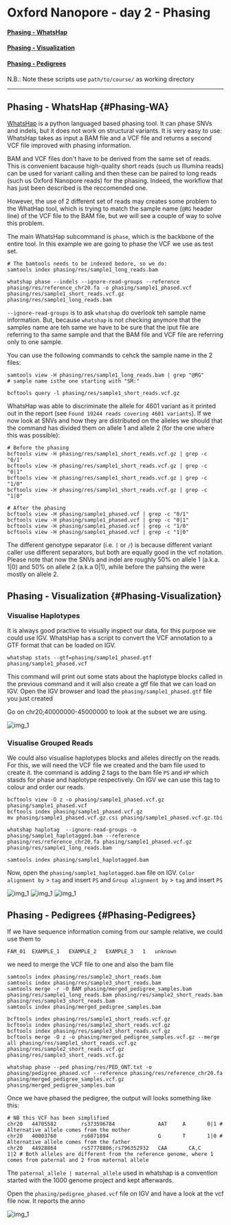 #  Oxford Nanopore - day 2 - Phasing

#### [Phasing - WhatsHap](#Phasing-WA) <br>
#### [Phasing - Visualization](#Phasing-Visualization) <br>
#### [Phasing - Pedigrees](#Phasing-Pedigrees)

N.B.: Note these scripts use `path/to/course/` as working directory

***

## Phasing - WhatsHap {#Phasing-WA}

[WhatsHap](https://whatshap.readthedocs.io/en/latest/index.html) is a python languaged based phasing tool. It can phase SNVs and indels, but it does not work on structural variants. It is very easy to use: WhatsHap takes as input a BAM file and a VCF file and returns a second VCF file improved with phasing information. 

BAM and VCF files don't have to be derived from the same set of reads. This is convenient bacause high-quality short reads (such us Illumina reads) can be used for variant calling and then these can be paired to long reads (such us Oxford Nanopore reads) for the phasing. Indeed, the workflow that has just been described is the reccomended one. 

However, the use of 2 different set of reads may creates some problem to the WhatHap tool, which is trying to match the sample name (`@RG` header line) of the VCF file to the BAM file, but we will see a couple of way to solve this problem.

The main WhatsHap subcommand is `phase`, which is the backbone of the entire tool. In this example we are going to phase the VCF we use as test set.

```{}
# The bamtools needs to be indexed bedore, so we do:
samtools index phasing/res/sample1_long_reads.bam

whatshap phase --indels --ignore-read-groups --reference phasing/res/reference_chr20.fa -o phasing/sample1_phased.vcf phasing/res/sample1_short_reads.vcf.gz phasing/res/sample1_long_reads.bam
```

`--ignore-read-groups` is to ask `whatshap` do overlook teh sample name information. But, because `whatshap` is not checking anymore that the samples name are teh same we have to be sure that the iput file are referring to tha same sample and that the BAM file and VCF file are referring only to one sample.

You can use the following commands to cehck the sample name in the 2 files:
```{}
samtools view -H phasing/res/sample1_long_reads.bam | grep "@RG"
# sample name isthe one starting with "SM:"

bcftools query -l phasing/res/sample1_short_reads.vcf.gz 
```

WhatsHap was able to discriminate the allele for 4601 variant as it printed out in the report (see `Found 19244 reads covering 4601 variants`). If we now look at SNVs and how they are distributed on the alleles we should that the command has divided them on allele 1 and allele 2 (for the one where this was possible):
```{}
# Before the phasing
bcftools view -H phasing/res/sample1_short_reads.vcf.gz | grep -c "0/1"
bcftools view -H phasing/res/sample1_short_reads.vcf.gz | grep -c "0|1"
bcftools view -H phasing/res/sample1_short_reads.vcf.gz | grep -c "1/0"
bcftools view -H phasing/res/sample1_short_reads.vcf.gz | grep -c "1|0"

# After the phasing
bcftools view -H phasing/sample1_phased.vcf | grep -c "0/1"
bcftools view -H phasing/sample1_phased.vcf | grep -c "0|1"
bcftools view -H phasing/sample1_phased.vcf | grep -c "1/0"
bcftools view -H phasing/sample1_phased.vcf | grep -c "1|0"
```

The different genotype separator (i.e. `|` or `/`) is because different variant caller use different separators, but both are equally good in the vcf notation. Please note that now the SNVs and indel are roughly 50% on allele 1 (a.k.a. 1|0) and 50% on allele 2 (a.k.a 0|1), while before the pahsing the were mostly on allele 2.

## Phasing - Visualization {#Phasing-Visualization}

### Visualise Haplotypes

It is always good practive to visually inspect our data, for this purpose we could use IGV. WhatsHap has a script to convert the VCF annotation to a GTF format that can be loaded on IGV.

```{}
whatshap stats --gtf=phasing/sample1_phased.gtf phasing/sample1_phased.vcf
```

This command will print out some stats about the haplotype blocks called in the previous command and it will also create a gtf file that we can load on IGV. Open the IGV browser and load the `phasing/sample1_phased.gtf` file you just created

Go on chr20;40000000-45000000 to look at the subset we are using.

<img src="//raw.githubusercontent.com/who-blackbird/who-blackbird.github.io/master/images/HaploBlocks.png" alt="img_1" class="inline"/>

### Visualise Grouped Reads

We could also visualise haplotypes blocks and alleles directly on the reads. For this, we will need the VCF file we created and the bam file used to create it. the command is adding 2 tags to the bam file `PS` and `HP` which stasds for phase and haplotype respectively. On IGV we can use this tag to colour and order our reads.

```{}
bcftools view -O z -o phasing/sample1_phased.vcf.gz phasing/sample1_phased.vcf
bcftools index phasing/sample1_phased.vcf.gz
mv phasing/sample1_phased.vcf.gz.csi phasing/sample1_phased.vcf.gz.tbi

whatshap haplotag  --ignore-read-groups -o phasing/sample1_haplotagged.bam --reference phasing/res/reference_chr20.fa phasing/sample1_phased.vcf.gz phasing/res/sample1_long_reads.bam 

samtools index phasing/sample1_haplotagged.bam
```

Now, open the `phasing/sample1_haplotagged.bam` file on IGV.
`Color alignment by` > `tag` and insert `PS` and `Group alignment by` > `tag` and insert `PS` 

<img src="//raw.githubusercontent.com/who-blackbird/who-blackbird.github.io/master/images/ColorAlignmentTag.png" alt="img_1" class="inline"/>
<img src="//raw.githubusercontent.com/who-blackbird/who-blackbird.github.io/master/images/ColorGroupTag.png" alt="img_1" class="inline"/>
<img src="//raw.githubusercontent.com/who-blackbird/who-blackbird.github.io/master/images/GroupAlignmentTag.png" alt="img_1" class="inline"/>

## Phasing - Pedigrees {#Phasing-Pedigrees}

If we have sequence information coming from our sample relative, we could use them to 
```{}
FAM_01	EXAMPLE_1	EXAMPLE_2	EXAMPLE_3	1	unknown
```

we need to merge the VCF file to one and also the bam file 

```{}
samtools index phasing/res/sample2_short_reads.bam
samtools index phasing/res/sample3_short_reads.bam
samtools merge -r -O BAM phasing/merged_pedigree_samples.bam phasing/res/sample1_long_reads.bam phasing/res/sample2_short_reads.bam phasing/res/sample3_short_reads.bam
samtools index phasing/merged_pedigree_samples.bam

bcftools index phasing/res/sample1_short_reads.vcf.gz
bcftools index phasing/res/sample2_short_reads.vcf.gz
bcftools index phasing/res/sample3_short_reads.vcf.gz
bcftools merge -O z -o phasing/merged_pedigree_samples.vcf.gz --merge all phasing/res/sample1_short_reads.vcf.gz phasing/res/sample2_short_reads.vcf.gz phasing/res/sample3_short_reads.vcf.gz  
```

```{}
whatshap phase --ped phasing/res/PED_ONT.txt -o phasing/pedigree_phased.vcf --reference phasing/res/reference_chr20.fa phasing/merged_pedigree_samples.vcf.gz phasing/merged_pedigree_samples.bam
```

Once we have phased the pedigree, the output will looks something like this:
```{}
# NB this VCF has been simplified 
chr20   44705582        rs373596784              AAT     A       0|1 # Alternative allele comes from the mother
chr20   40003760        rs6071894                G       T       1|0 # Alternative allele comes from the father
chr20   44928864      	rs57778806;rs796352932	 CAA	   CA,C	 	 1|2 # Both alleles are different from the reference genome, where 1 comes from paternal and 2 from maternal allele
```

The `paternal_allele | maternal_allele` used in whatshap is a convention started with the 1000 genome project and kept afterwards. 

Open the `phasing/pedigree_phased.vcf` file on IGV and have a look at the vcf file now. It reports the anno

<img src="//raw.githubusercontent.com/who-blackbird/who-blackbird.github.io/master/images/PedigreePhase.png" alt="img_1" class="inline"/>
